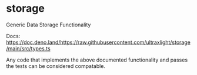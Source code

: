 # storage

Generic Data Storage Functionality

Docs: https://doc.deno.land/https://raw.githubusercontent.com/ultraxlight/storage/main/src/types.ts

Any code that implements the above documented functionality and passes the tests can be considered compatable.
